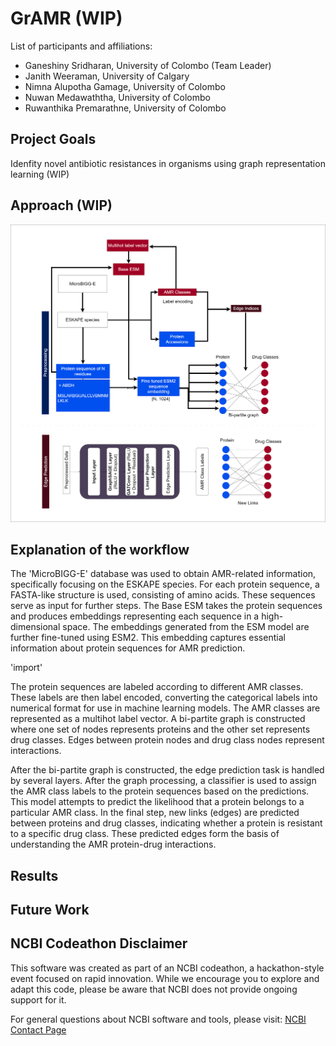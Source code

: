 # GrAMR (WIP)

List of participants and affiliations:
- Ganeshiny Sridharan, University of Colombo  (Team Leader)
- Janith Weeraman, University of Calgary 
- Nimna Alupotha Gamage, University of Colombo
- Nuwan Medawaththa, University of Colombo
- Ruwanthika Premarathne, University of Colombo

## Project Goals

Idenfity novel antibiotic resistances in organisms using graph representation learning (WIP)

## Approach (WIP)

![Graphical abstract](misc/Workflow_updated.drawio.png)

## Explanation of the workflow

The 'MicroBIGG-E' database was used to obtain AMR-related information, specifically focusing on the ESKAPE species. For each protein sequence, a FASTA-like structure is used, consisting of amino acids. These sequences serve as input for further steps. The Base ESM takes the protein sequences and produces embeddings representing each sequence in a high-dimensional space. The embeddings generated from the ESM model are further fine-tuned using ESM2. This embedding captures essential information about protein sequences for AMR prediction.

'import'

The protein sequences are labeled according to different AMR classes. These labels are then label encoded, converting the categorical labels into numerical format for use in machine learning models. The AMR classes are represented as a multihot label vector. A bi-partite graph is constructed where one set of nodes represents proteins and the other set represents drug classes. Edges between protein nodes and drug class nodes represent interactions. 

After the bi-partite graph is constructed, the edge prediction task is handled by several layers. After the graph processing, a classifier is used to assign the AMR class labels to the protein sequences based on the predictions. This model attempts to predict the likelihood that a protein belongs to a particular AMR class. In the final step, new links (edges) are predicted between proteins and drug classes, indicating whether a protein is resistant to a specific drug class. These predicted edges form the basis of understanding the AMR protein-drug interactions.

## Results

## Future Work

## NCBI Codeathon Disclaimer
This software was created as part of an NCBI codeathon, a hackathon-style event focused on rapid innovation. While we encourage you to explore and adapt this code, please be aware that NCBI does not provide ongoing support for it.

For general questions about NCBI software and tools, please visit: [NCBI Contact Page](https://www.ncbi.nlm.nih.gov/home/about/contact/)


